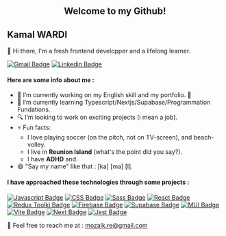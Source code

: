 </div>
  <h2 align="center">Welcome to my Github!</h2>
</div>

## Kamal WARDI

👋 Hi there, I'm a fresh frontend developper and a lifelong learner.

[![Gmail Badge](https://img.shields.io/badge/-Gmail-c14438?style=flat-square&logo=Gmail&logoColor=white&link=mailto:mozaik.re@gmail.com)](mailto:mozaik.re@gmail.com)
[![Linkedin Badge](https://img.shields.io/badge/-Kamal-blue?style=flat-square&logo=Linkedin&logoColor=white&link=https://www.linkedin.com/in/kamal-wardi/)](https://www.linkedin.com/in/kamal-wardi/)

#### Here are some info about me :

- 🔭 I’m currently working on my English skill and my portfolio. :muscle:
- 🌱 I’m currently learning Typescript/Nextjs/Supabase/Programmation Fundations.
- :mag: I’m looking to work on exciting projects (i mean a job).
- ⚡ Fun facts:
  - I love playing soccer (on the pitch, not on TV-screen), and beach-volley.
  - I live in **Reunion Island** (what's the point did you say?).
  - I have **ADHD** and.
- 😄 "Say my name" like that : [ka] [ma] [l].

#### I have approached these technologies through some projects :

[![Javascript Badge](https://img.shields.io/badge/-Javascript-F0DB4F?style=flat-square&labelColor=fff&logo=javascript&logoColor=F0DB4F)](#)
[![CSS Badge](https://img.shields.io/badge/-Css-2862e9?style=flat-square&labelColor=fff&logo=css3&logoColor=2862e9)](#)
[![Sass Badge](https://img.shields.io/badge/-Sass-CD6799?style=flat-square&labelColor=fff&logo=Sass&logoColor=CD6799)](#)
[![React Badge](https://img.shields.io/badge/-React-61DBFB?style=flat-square&labelColor=fff&logo=react&logoColor=61DBFB)](#)
[![Redux Toolki Badge](https://img.shields.io/badge/-ReduxTK-764ABC?style=flat-square&labelColor=fff&logo=Redux&logoColor=764ABC)](#)
[![Firebase Badge](https://img.shields.io/badge/-Firebase-ffcb2c?style=flat-square&labelColor=fff&logo=Firebase&logoColor=ffcb2c)](#)
[![Supabase Badge](https://img.shields.io/badge/-Supabase-3fcf8e?style=flat-square&labelColor=fff&logo=Supabase&logoColor=3fcf8e)](#)
[![MUI Badge](https://img.shields.io/badge/-MUI-007FFF?style=flat-square&labelColor=fff&logo=MUI&logoColor=007FFF)](#)
[![Vite Badge](https://img.shields.io/badge/-Vite.js-6e8bf6?style=flat-square&labelColor=fff&logo=Vite&logoColor=6e8bf6)](#)
[![Next Badge](https://img.shields.io/badge/-Next.js-black?style=flat-square&labelColor=fff&logo=Next.js&logoColor=000)](#)
[![Jest Badge](https://img.shields.io/badge/-Jest-8f4058?style=flat-square&labelColor=fff&logo=Jest&logoColor=8f4058)](#)


:email: Feel free to reach me at : mozaik.re@gmail.com

<!--
Modèle pour les badge de techno
![[Nom de Badge](https://img.shields.io/badge/-NOMAFFICHE-COLOR?style=flat-square&labelColor=black&logo=REF_DU_LOGO&logoColor=COLOR)](#)
-->
